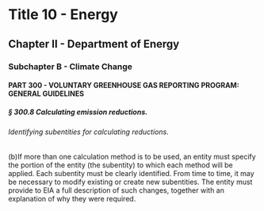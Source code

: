 
# Title 10 - Energy
## Chapter II - Department of Energy
### Subchapter B - Climate Change
#### PART 300 - VOLUNTARY GREENHOUSE GAS REPORTING PROGRAM: GENERAL GUIDELINES
##### § 300.8 Calculating emission reductions.
###### Identifying subentities for calculating reductions.

(b)If more than one calculation method is to be used, an entity must specify the portion of the entity (the subentity) to which each method will be applied. Each subentity must be clearly identified. From time to time, it may be necessary to modify existing or create new subentities. The entity must provide to EIA a full description of such changes, together with an explanation of why they were required.
